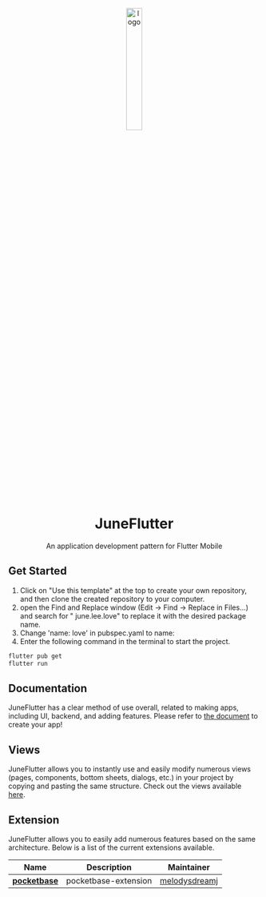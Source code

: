 <p align="center">
  <img src="https://raw.githubusercontent.com/melodysdreamj/JuneFlutter/document/logo.png" alt="logo" width="25%" />
</p>
<h1 align="center">
  JuneFlutter
</h1>
<p align="center">
  An application development pattern for Flutter Mobile<br>

</p>

## Get Started

1. Click on "Use this template" at the top to create your own repository, and then clone the created
   repository to your computer.
2. open the Find and Replace window (Edit -> Find -> Replace in Files...) and search for "
   june.lee.love" to replace it with the desired package name.
3. Change 'name: love' in pubspec.yaml to name:
4. Enter the following command in the terminal to start the project.

```bash
flutter pub get
flutter run
```

## Documentation

JuneFlutter has a clear method of use overall, related to making apps, including UI, backend, and
adding features. Please refer
to [the document](https://flutter.junes-architecture.lol/getting-started) to create your app!

## Views
JuneFlutter allows you to instantly use and easily modify numerous views (pages, components, bottom sheets, dialogs, etc.) in your project by copying and pasting the same structure.
Check out the views available [here](https://juneflutter-views.junes-architecture.lol).

## Extension
JuneFlutter allows you to easily add numerous features based on the same architecture. Below is a list of the current extensions available.

| Name | Description | Maintainer |
| --- | --- | --- |
| [**pocketbase**](https://github.com/melodysdreamj/pocketbase-extension)| pocketbase-extension | [melodysdreamj](https://github.com/melodysdreamj)

